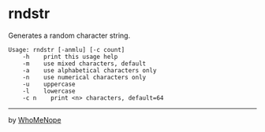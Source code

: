# rndstr

Generates a random character string.

```
Usage: rndstr [-anmlu] [-c count]
    -h	  print this usage help
    -m	  use mixed characters, default
    -a	  use alphabetical characters only
    -n	  use numerical characters only
    -u	  uppercase
    -l	  lowercase
    -c n	print <n> characters, default=64
```

---
by [WhoMeNope](https://www.github.com/whomenope)

